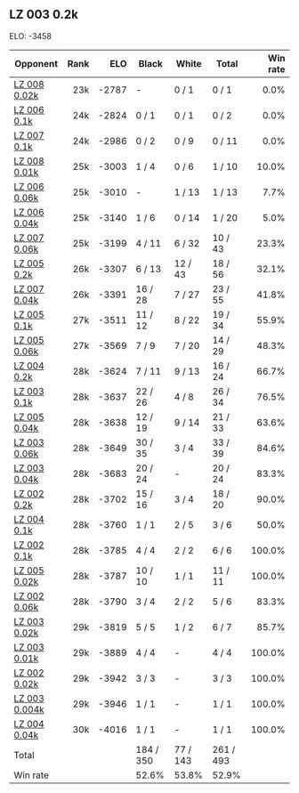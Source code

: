 ## LZ 003 0.2k ##

ELO: -3458

Opponent | Rank | ELO | Black | White | Total | Win rate
---------|-----:|----:|-------|-------|-------|-------:
[LZ 008 0.02k](LZ%20008%200.02k.md) | 23k | -2787 | - | 0 / 1 | 0 / 1 | 0.0%
[LZ 006 0.1k](LZ%20006%200.1k.md) | 24k | -2824 | 0 / 1 | 0 / 1 | 0 / 2 | 0.0%
[LZ 007 0.1k](LZ%20007%200.1k.md) | 24k | -2986 | 0 / 2 | 0 / 9 | 0 / 11 | 0.0%
[LZ 008 0.01k](LZ%20008%200.01k.md) | 25k | -3003 | 1 / 4 | 0 / 6 | 1 / 10 | 10.0%
[LZ 006 0.06k](LZ%20006%200.06k.md) | 25k | -3010 | - | 1 / 13 | 1 / 13 | 7.7%
[LZ 006 0.04k](LZ%20006%200.04k.md) | 25k | -3140 | 1 / 6 | 0 / 14 | 1 / 20 | 5.0%
[LZ 007 0.06k](LZ%20007%200.06k.md) | 25k | -3199 | 4 / 11 | 6 / 32 | 10 / 43 | 23.3%
[LZ 005 0.2k](LZ%20005%200.2k.md) | 26k | -3307 | 6 / 13 | 12 / 43 | 18 / 56 | 32.1%
[LZ 007 0.04k](LZ%20007%200.04k.md) | 26k | -3391 | 16 / 28 | 7 / 27 | 23 / 55 | 41.8%
[LZ 005 0.1k](LZ%20005%200.1k.md) | 27k | -3511 | 11 / 12 | 8 / 22 | 19 / 34 | 55.9%
[LZ 005 0.06k](LZ%20005%200.06k.md) | 27k | -3569 | 7 / 9 | 7 / 20 | 14 / 29 | 48.3%
[LZ 004 0.2k](LZ%20004%200.2k.md) | 28k | -3624 | 7 / 11 | 9 / 13 | 16 / 24 | 66.7%
[LZ 003 0.1k](LZ%20003%200.1k.md) | 28k | -3637 | 22 / 26 | 4 / 8 | 26 / 34 | 76.5%
[LZ 005 0.04k](LZ%20005%200.04k.md) | 28k | -3638 | 12 / 19 | 9 / 14 | 21 / 33 | 63.6%
[LZ 003 0.06k](LZ%20003%200.06k.md) | 28k | -3649 | 30 / 35 | 3 / 4 | 33 / 39 | 84.6%
[LZ 003 0.04k](LZ%20003%200.04k.md) | 28k | -3683 | 20 / 24 | - | 20 / 24 | 83.3%
[LZ 002 0.2k](LZ%20002%200.2k.md) | 28k | -3702 | 15 / 16 | 3 / 4 | 18 / 20 | 90.0%
[LZ 004 0.1k](LZ%20004%200.1k.md) | 28k | -3760 | 1 / 1 | 2 / 5 | 3 / 6 | 50.0%
[LZ 002 0.1k](LZ%20002%200.1k.md) | 28k | -3785 | 4 / 4 | 2 / 2 | 6 / 6 | 100.0%
[LZ 005 0.02k](LZ%20005%200.02k.md) | 28k | -3787 | 10 / 10 | 1 / 1 | 11 / 11 | 100.0%
[LZ 002 0.06k](LZ%20002%200.06k.md) | 28k | -3790 | 3 / 4 | 2 / 2 | 5 / 6 | 83.3%
[LZ 003 0.02k](LZ%20003%200.02k.md) | 29k | -3819 | 5 / 5 | 1 / 2 | 6 / 7 | 85.7%
[LZ 003 0.01k](LZ%20003%200.01k.md) | 29k | -3889 | 4 / 4 | - | 4 / 4 | 100.0%
[LZ 002 0.02k](LZ%20002%200.02k.md) | 29k | -3942 | 3 / 3 | - | 3 / 3 | 100.0%
[LZ 003 0.004k](LZ%20003%200.004k.md) | 29k | -3946 | 1 / 1 | - | 1 / 1 | 100.0%
[LZ 004 0.04k](LZ%20004%200.04k.md) | 30k | -4016 | 1 / 1 | - | 1 / 1 | 100.0%
Total | | | 184 / 350 | 77 / 143 | 261 / 493 | 
Win rate| | | 52.6% | 53.8% | 52.9% | 
